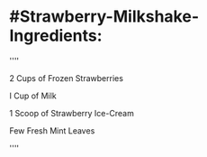 # #Strawberry-Milkshake- Ingredients:

''''

2 Cups of Frozen Strawberries

I Cup of Milk

1 Scoop of Strawberry Ice-Cream

Few Fresh Mint Leaves

''''